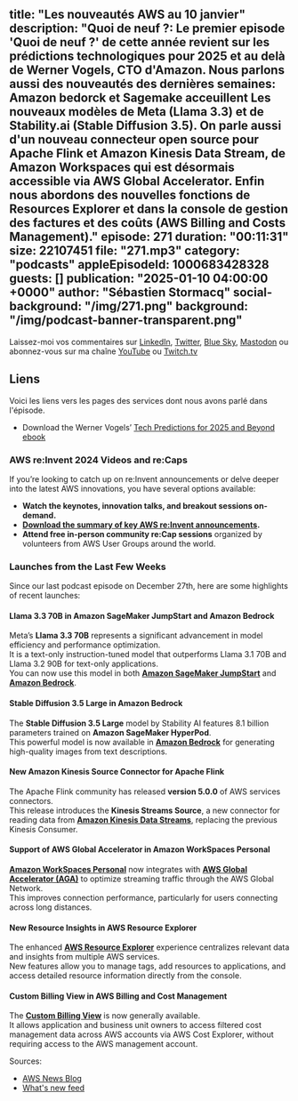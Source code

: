 title: "Les nouveautés AWS au 10 janvier"
description: "Quoi de neuf ?: Le premier episode 'Quoi de neuf ?' de cette année revient sur les prédictions technologiques pour 2025 et au delà de Werner Vogels, CTO d'Amazon. Nous parlons aussi des nouveautés des dernières semaines: Amazon bedorck et Sagemake acceuillent Les nouveaux modèles de Meta (Llama 3.3) et de Stability.ai (Stable Diffusion 3.5). On parle aussi d'un nouveau connecteur open source pour Apache Flink et Amazon Kinesis Data Stream, de Amazon Workspaces qui est désormais accessible via AWS Global Accelerator. Enfin nous abordons des nouvelles fonctions de Resources Explorer et dans la console de gestion des factures et des coûts (AWS Billing and Costs Management)."
episode: 271
duration: "00:11:31"
size: 22107451
file: "271.mp3"
category: "podcasts"
appleEpisodeId: 1000683428328
guests: []
publication: "2025-01-10 04:00:00 +0000"
author: "Sébastien Stormacq"
social-background: "/img/271.png"
background: "/img/podcast-banner-transparent.png"
---

Laissez-moi vos commentaires sur [LinkedIn](https://www.linkedin.com/in/sebastienstormacq/), [Twitter](https://twitter.com/sebsto), [Blue Sky](https://bsky.app/profile/sebsto.bsky.social), [Mastodon](https://awscommunity.social/@sebsto) ou abonnez-vous sur ma chaîne [YouTube](https://www.youtube.com/sebsto) ou [Twitch.tv](https://www.twitch.tv/sebAWS)

## Liens

Voici les liens vers les pages des services dont nous avons parlé dans l'épisode.

- Download the Werner Vogels’ [Tech Predictions for 2025 and Beyond ebook](https://d1.awsstatic.com/executive-insights/en_US/werner_vogels_tech_predictions_for_2025_and_beyond_ebook.pdf)

### AWS re:Invent 2024 Videos and re:Caps

If you’re looking to catch up on re:Invent announcements or delve deeper into the latest AWS innovations, you have several options available:

- **Watch the keynotes, innovation talks, and breakout sessions on-demand.**  
- **[Download the summary of key AWS re:Invent announcements](https://aws.amazon.com/reinvent/).**  
- **Attend free in-person community re:Cap sessions** organized by volunteers from AWS User Groups around the world.

### Launches from the Last Few Weeks

Since our last podcast episode on December 27th, here are some highlights of recent launches:

#### **Llama 3.3 70B in Amazon SageMaker JumpStart and Amazon Bedrock**
Meta’s **Llama 3.3 70B** represents a significant advancement in model efficiency and performance optimization.  
It is a text-only instruction-tuned model that outperforms Llama 3.1 70B and Llama 3.2 90B for text-only applications.  
You can now use this model in both **[Amazon SageMaker JumpStart](https://aws.amazon.com/sagemaker/)** and **[Amazon Bedrock](https://aws.amazon.com/bedrock/)**.

#### **Stable Diffusion 3.5 Large in Amazon Bedrock**
The **Stable Diffusion 3.5 Large** model by Stability AI features 8.1 billion parameters trained on **Amazon SageMaker HyperPod**.  
This powerful model is now available in **[Amazon Bedrock](https://aws.amazon.com/bedrock/)** for generating high-quality images from text descriptions.

#### **New Amazon Kinesis Source Connector for Apache Flink**
The Apache Flink community has released **version 5.0.0** of AWS services connectors.  
This release introduces the **Kinesis Streams Source**, a new connector for reading data from **[Amazon Kinesis Data Streams](https://aws.amazon.com/kinesis/)**, replacing the previous Kinesis Consumer.

#### **Support of AWS Global Accelerator in Amazon WorkSpaces Personal**
**[Amazon WorkSpaces Personal](https://aws.amazon.com/workspaces/)** now integrates with **[AWS Global Accelerator (AGA)](https://aws.amazon.com/global-accelerator/)** to optimize streaming traffic through the AWS Global Network.  
This improves connection performance, particularly for users connecting across long distances.

#### **New Resource Insights in AWS Resource Explorer**
The enhanced **[AWS Resource Explorer](https://aws.amazon.com/resource-explorer/)** experience centralizes relevant data and insights from multiple AWS services.  
New features allow you to manage tags, add resources to applications, and access detailed resource information directly from the console.

#### **Custom Billing View in AWS Billing and Cost Management**
The **[Custom Billing View](https://aws.amazon.com/aws-cost-management/)** is now generally available.  
It allows application and business unit owners to access filtered cost management data across AWS accounts via AWS Cost Explorer, without requiring access to the AWS management account.

Sources: 

- [AWS News Blog](https://aws.amazon.com/blogs/aws/)
- [What's new feed](https://aws.amazon.com/about-aws/whats-new/2023/)
